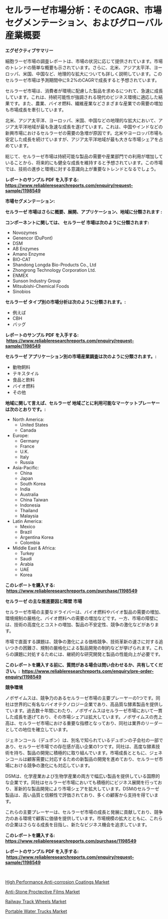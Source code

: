 <p><h1>セルラーゼ市場分析：そのCAGR、市場セグメンテーション、およびグローバル産業概要</h1></p><p><strong>エグゼクティブサマリー</strong></p>
<p><p>細胞ラーゼ市場の調査レポートは、市場の状況に応じて提供されています。市場のトレンドの簡単な概要も示されています。さらに、北米、アジア太平洋、ヨーロッパ、米国、中国など、地理的な拡大についても詳しく説明しています。このセルラーゼ市場は予測期間中に9.2%のCAGRで成長すると予想されています。</p><p>セルラーゼ市場は、消費者が環境に配慮した製品を求めるにつれて、急速に成長しています。これは、持続可能性が強調される現代のビジネス環境に適応した結果です。また、農業、バイオ燃料、繊維産業などさまざまな産業での需要の増加も市場成長を牽引しています。</p><p>北米、アジア太平洋、ヨーロッパ、米国、中国などの地理的な拡大において、アジア太平洋地域が最も急速な成長を遂げています。これは、中国やインドなどの新興市場におけるセルラーゼの需要の急増が原因です。北米やヨーロッパ市場も安定した成長を続けていますが、アジア太平洋地域が最も大きな市場シェアを占めています。</p><p>総じて、セルラーゼ市場は持続可能な製品の需要や産業部門での利用が増加していることから、将来的にも健全な成長を維持すると予想されています。この市場では、技術の進歩と環境に対する意識向上が重要なトレンドとなるでしょう。</p></p>
<p><strong>レポートのサンプル PDF を入手する: <a href="https://www.reliableresearchreports.com/enquiry/request-sample/1198549">https://www.reliableresearchreports.com/enquiry/request-sample/1198549</a></strong></p>
<p><strong>市場セグメンテーション:</strong></p>
<p><strong> セルラーゼ 市場はさらに概要、展開、アプリケーション、地域に分類されます :</strong></p>
<p><strong>コンポーネントに関しては、 セルラーゼ 市場は次のように分類されます: &nbsp;</strong></p>
<p><ul><li>Novozymes</li><li>Genencor (DuPont)</li><li>DSM</li><li>AB Enzymes</li><li>Amano Enzyme</li><li>BIO-CAT</li><li>Shandong Longda Bio-Products Co., Ltd</li><li>Zhongrong Technology Corporation Ltd.</li><li>ENMEX</li><li>Sunson Industry Group</li><li>Mitsubishi-Chemical Foods</li><li>Sinobios</li></ul></p>
<p><strong> セルラーゼ タイプ別の市場分析は次のように分類されます。:</strong></p>
<p><ul><li>例えば</li><li>CBH</li><li>バッグ</li></ul></p>
<p><strong>レポートのサンプル PDF を入手する: &nbsp;<a href="https://www.reliableresearchreports.com/enquiry/request-sample/1198549">https://www.reliableresearchreports.com/enquiry/request-sample/1198549</a></strong></p>
<p><strong> セルラーゼ アプリケーション別の市場産業調査は次のように分類されます。:</strong></p>
<p><ul><li>動物飼料</li><li>テキスタイル</li><li>食品と飲料</li><li>バイオ燃料</li><li>その他</li></ul></p>
<p><strong>地域に関して言えば、セルラーゼ 地域ごとに利用可能なマーケットプレーヤーは次のとおりです。:</strong></p>
<p><ul>
    <li>
        North America:
        <ul>
            <li>United States</li>
            <li>Canada</li>
        </ul>
    </li>
    <li>
        Europe:
        <ul>
            <li>Germany</li>
            <li>France</li>
            <li>U.K.</li>
            <li>Italy</li>
            <li>Russia</li>
        </ul>
    </li>
    <li>
        Asia-Pacific:
        <ul>
            <li>China</li>
            <li>Japan</li>
            <li>South Korea</li>
            <li>India</li>
            <li>Australia</li>
            <li>China Taiwan</li>
            <li>Indonesia</li>
            <li>Thailand</li>
            <li>Malaysia</li>
        </ul>
    </li>
    <li>
        Latin America:
        <ul>
            <li>Mexico</li>
            <li>Brazil</li>
            <li>Argentina Korea</li>
            <li>Colombia</li>
        </ul>
    </li>
    <li>
        Middle East & Africa:
        <ul>
            <li>Turkey</li>
            <li>Saudi</li>
            <li>Arabia</li>
            <li>UAE</li>
            <li>Korea</li>
        </ul>
    </li>
    </ul></p>
<p><strong>このレポートを購入する: &nbsp;<a href="https://www.reliableresearchreports.com/purchase/1198549">https://www.reliableresearchreports.com/purchase/1198549</a></strong></p>
<p><strong>セルラーゼ の主な推進要因と障壁 市場</strong></p>
<p><p>セルラーゼ市場の主要なドライバーは、バイオ燃料やバイオ製品の需要の増加、環境規制の厳格化、バイオ燃料への需要の増加などです。一方、市場の障壁には、技術の高度化とコストの増加、製品の不安定性、競争の激化などがあります。</p><p>市場で直面する課題は、競争の激化による価格競争、技術革新の速さに対する追いつきの困難さ、規制の厳格化による製品開発の制約などが挙げられます。これらの課題に対処するためには、継続的な研究開発と製品の性能向上が必要です。</p></p>
<p><strong>このレポートを購入する前に、質問がある場合は問い合わせるか、共有してください。:&nbsp; <a href="https://www.reliableresearchreports.com/enquiry/pre-order-enquiry/1198549">https://www.reliableresearchreports.com/enquiry/pre-order-enquiry/1198549</a></strong></p>
<p><strong>競争環境</strong></p>
<p><p>ノボザイムスは、競争力のあるセルラーゼ市場の主要プレーヤーの1つです。同社は世界的に有名なバイオテクノロジー企業であり、高品質な酵素製品を提供しています。過去数十年間にわたり、ノボザイムスはセルラーゼ市場において一貫した成長を遂げており、その市場シェアは拡大しています。ノボザイムスの売上高は、セルラーゼ市場における重要な指標となっており、同社は業界のリーダーとしての地位を確立しています。</p><p>ジェネンコール（デュポン）は、別名で知られているデュポンの子会社の一部であり、セルラーゼ市場での存在感が高い企業の1つです。同社は、高度な酵素技術を持ち、製品の開発に積極的に取り組んでいます。市場成長とともに、ジェネンコールは顧客需要に対応するための新製品の開発を進めており、セルラーゼ市場における競争の激化にも対応しています。</p><p>DSMは、化学産業および生物学産業の両方で幅広い製品を提供している国際的な企業です。同社はセルラーゼ市場においても積極的にビジネス展開を行っており、革新的な製品開発により市場シェアを拡大しています。DSMのセルラーゼ製品は、高い品質と信頼性で評価されており、多くの顧客から支持を得ています。</p><p>これらの主要プレーヤーは、セルラーゼ市場の成長と発展に貢献しており、競争力のある環境で顧客に価値を提供しています。市場規模の拡大とともに、これらの企業はさらなる成長を目指し、新たなビジネス機会を追求しています。</p></p>
<p><strong>このレポートを購入する: &nbsp; <a href="https://www.reliableresearchreports.com/purchase/1198549">https://www.reliableresearchreports.com/purchase/1198549</a></strong></p>
<p><strong>レポートのサンプル PDF を入手する: &nbsp;<a href="https://www.reliableresearchreports.com/enquiry/request-sample/1198549">https://www.reliableresearchreports.com/enquiry/request-sample/1198549</a></strong><strong></strong></p>
<p>&nbsp;</p>
<p><p><a href="https://view.publitas.com/reportprime-1/high-performance-anti-corrosion-coatings-market-growth-market-trends-covid-19-impact-and-forecasts-for-period-from-2023-2030/">High Performance Anti-corrosion Coatings Market</a></p><p><a href="https://sore-arch-6db.notion.site/Anti-Stone-Proctective-Films-Market-Offer-Valuable-Insights-into-Market-Size-Market-Share-Market-T-5228cc821ec94088b3c7c0ff62fba348">Anti-Stone Proctective Films Market</a></p><p><a href="https://github.com/fiixsa/Market-Research-Report-List-1/blob/main/railway-track-wheels-market.md">Railway Track Wheels Market</a></p><p><a href="https://github.com/Airanohannonzb68e5pb53oc1/Market-Research-Report-List-1/blob/main/portable-water-trucks-market.md">Portable Water Trucks Market</a></p></p>